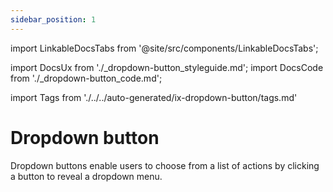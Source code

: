```yaml
---
sidebar_position: 1
---
```


import LinkableDocsTabs from '@site/src/components/LinkableDocsTabs';

import DocsUx from './\_dropdown-button_styleguide.md';
import DocsCode from './\_dropdown-button_code.md';

import Tags from './../../auto-generated/ix-dropdown-button/tags.md'

# Dropdown button

<Tags/>
<!-- introduction start -->
Dropdown buttons enable users to choose from a list of actions by clicking a button to reveal a dropdown menu.
<!-- introduction end -->
<LinkableDocsTabs>
  <DocsUx />
  <DocsCode />
</LinkableDocsTabs>
